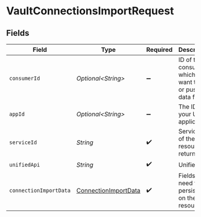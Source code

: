 # VaultConnectionsImportRequest


## Fields

| Field                                                                   | Type                                                                    | Required                                                                | Description                                                             | Example                                                                 |
| ----------------------------------------------------------------------- | ----------------------------------------------------------------------- | ----------------------------------------------------------------------- | ----------------------------------------------------------------------- | ----------------------------------------------------------------------- |
| `consumerId`                                                            | *Optional\<String>*                                                     | :heavy_minus_sign:                                                      | ID of the consumer which you want to get or push data from              | test-consumer                                                           |
| `appId`                                                                 | *Optional\<String>*                                                     | :heavy_minus_sign:                                                      | The ID of your Unify application                                        | dSBdXd2H6Mqwfg0atXHXYcysLJE9qyn1VwBtXHX                                 |
| `serviceId`                                                             | *String*                                                                | :heavy_check_mark:                                                      | Service ID of the resource to return                                    | pipedrive                                                               |
| `unifiedApi`                                                            | *String*                                                                | :heavy_check_mark:                                                      | Unified API                                                             | crm                                                                     |
| `connectionImportData`                                                  | [ConnectionImportData](../../models/components/ConnectionImportData.md) | :heavy_check_mark:                                                      | Fields that need to be persisted on the resource                        |                                                                         |